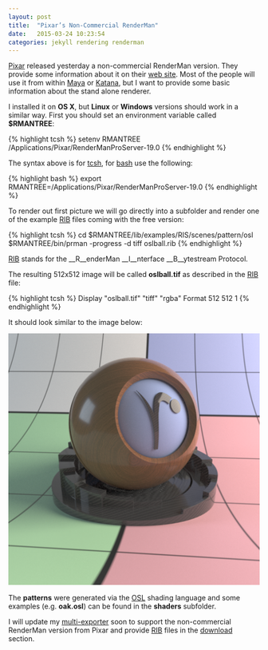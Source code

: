 ```yaml
---
layout: post
title:  "Pixar’s Non-Commercial RenderMan"
date:   2015-03-24 10:23:54
categories: jekyll rendering renderman
---
```


[Pixar][Pixar] released yesterday a non-commercial RenderMan
version. They provide some information about it on their [web
site][nc-prman]. Most of the people will use it from within
[Maya][Maya] or [Katana][Katana], but I want to provide some basic
information about the stand alone renderer.

I installed it on __OS X__, but __Linux__ or __Windows__ versions
should work in a similar way. First you should set an environment
variable called __$RMANTREE__:

{% highlight tcsh %}
setenv RMANTREE /Applications/Pixar/RenderManProServer-19.0
{% endhighlight %}

The syntax above is for [tcsh][tcsh], for [bash][bash] use the
following:

{% highlight bash %}
export RMANTREE=/Applications/Pixar/RenderManProServer-19.0
{% endhighlight %}

To render out first picture we will go directly into a subfolder and
render one of the example [RIB][RIB] files coming with the free
version:

{% highlight tcsh %}
cd $RMANTREE/lib/examples/RIS/scenes/pattern/osl
$RMANTREE/bin/prman -progress -d tiff oslball.rib
{% endhighlight %}

[RIB][RIB] stands for the __R__enderMan __I__nterface __B__ytestream
Protocol.

The resulting 512x512 image will be called __oslball.tif__ as
described in the [RIB][RIB] file:

{% highlight tcsh %}
Display "oslball.tif" "tiff" "rgba"
Format 512 512 1
{% endhighlight %}

It should look similar to the image below:

<p class="text-center"><img src="/assets/oslball.png" alt="RenderMan
using OSL patterns."  width="512" class="img-thumbnail"/></p>

The __patterns__ were generated via the [OSL][OSL] shading language
and some examples (e.g. __oak.osl__) can be found in the __shaders__
subfolder.

I will update my [multi-exporter][multi_exporter] soon to support the
non-commercial RenderMan version from Pixar and provide [RIB][RIB]
files in the [download][download] section.

[Pixar]:          http://www.pixar.com
[nc-prman]:       http://renderman.pixar.com/view/non-commercial-renderman
[Maya]:           http://www.autodesk.com/products/maya/overview
[Katana]:         http://www.thefoundry.co.uk/products/katana
[tcsh]:           https://en.wikipedia.org/wiki/Tcsh
[bash]:           https://en.wikipedia.org/wiki/Bash_%28Unix_shell%29
[RIB]:            http://renderman.pixar.com/resources/current/RenderMan/ribBinding.html
[multi_exporter]: https://bitbucket.org/wahn/blender-add-ons/wiki/Home
[OSL]:            http://opensource.imageworks.com/?p=osl
[download]:       https://www.janwalter.org/download
